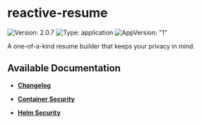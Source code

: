 # reactive-resume

![Version: 2.0.7](https://img.shields.io/badge/Version-2.0.7-informational?style=flat-square) ![Type: application](https://img.shields.io/badge/Type-application-informational?style=flat-square) ![AppVersion: "1"](https://img.shields.io/badge/AppVersion-"1"-informational?style=flat-square)

A one-of-a-kind resume builder that keeps your privacy in mind.

## Available Documentation

- [**Changelog**](CHANGELOG)

- [**Container Security**](container-security)

- [**Helm Security**](helm-security)

